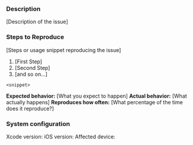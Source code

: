### Description

[Description of the issue]

### Steps to Reproduce

[Steps or usage snippet reproducing the issue]

1. [First Step]
2. [Second Step]
3. [and so on...]

```
<snippet>
```

**Expected behavior:** [What you expect to happen]
**Actual behavior:** [What actually happens]
**Reproduces how often:** [What percentage of the time does it reproduce?]

### System configuration

Xcode version:
iOS version:
Affected device:
